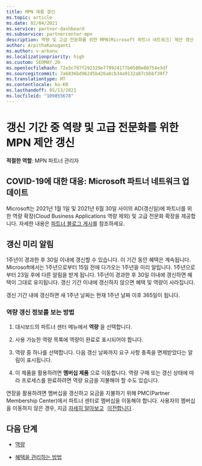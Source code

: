 ```yaml
---
title: MPN 제품 갱신
ms.topic: article
ms.date: 02/04/2021
ms.service: partner-dashboard
ms.subservice: partnercenter-mpn
description: 역량 및 고급 전문화를 위한 MPN(Microsoft 파트너 네트워크) 제안 갱신 - 갱신 기간은 구매 날짜에 1일을 더한 갱신일부터 시작됩니다.
author: ArpithaKanuganti
ms.author: v-arkanu
ms.localizationpriority: high
ms.custom: SEOMAY.20
ms.openlocfilehash: 72e5c797f292329e779924177b0500e80754e3df
ms.sourcegitcommit: 7a6836bd962d5b426a8cb34a9132a87cbbbf39f7
ms.translationtype: HT
ms.contentlocale: ko-KR
ms.lasthandoff: 05/13/2021
ms.locfileid: "109855678"
---
```

# <a name="renew-your-mpn-offers-for-competencies-and-advanced-specializations-during-the-renewal-window"></a>갱신 기간 중 역량 및 고급 전문화를 위한 MPN 제안 갱신

**적절한 역할**: MPN 파트너 관리자

## <a name="responding-to-covid-19-microsoft-partner-network-update"></a>COVID-19에 대한 대응: Microsoft 파트너 네트워크 업데이트

Microsoft는 2021년 1월 1일 및 2021년 6월 30일 사이의 AD(갱신일)에 파트너를 위한 역량 확장(Cloud Business Applications 역량 제외) 및 고급 전문화 확장을 제공합니다. 자세한 내용은 [파트너 블로그 게시](https://blogs.partner.microsoft.com/mpn/responding-to-covid-19-microsoft-partner-network/)를 참조하세요.

## <a name="renewal-reminders"></a>갱신 미리 알림

1주년이 경과한 후 30일 이내에 갱신할 수 있습니다. 이 기간 동안 혜택은 계속됩니다. Microsoft에서는 1주년으로부터 15일 전에 다가오는 1주년을 미리 알립니다. 1주년으로부터 23일 후에 다른 알림을 받게 됩니다. 1주년이 경과한 후 30일 이내에 갱신하면 혜택이 그대로 유지됩니다. 갱신 기간 이내에 갱신하지 않으면 혜택 및 역량이 사라집니다.

갱신 기간 내에 갱신하면 새 1주년 날짜는 현재 1주년 날짜 이후 365일이 됩니다.

### <a name="how-to-view-competency-renewal-information"></a>역량 갱신 정보를 보는 방법

1. 대시보드의 파트너 센터 메뉴에서 **역량** 을 선택합니다.  

2. 사용 가능한 역량 목록에 역량이 완료로 표시되어야 합니다.  

3. 역량 중 하나를 선택합니다. 다음 갱신 날짜까지 요구 사항 충족을 면제받았다는 알림이 표시됩니다.

4. 이 제품을 활용하려면 **멤버십 제품** 으로 이동합니다. 역량 구매 또는 갱신 상태에 따라 프로세스를 완료하려면 역량 요금을 지불해야 할 수도 있습니다.

연장을 활용하려면 멤버십을 갱신하고 요금을 지불하기 위해 PMC(Partner Membership Center)에서 파트너 센터로 멤버십을 이동해야 합니다. 사용자의 멤버십을 이동하지 않은 경우, 지금 [자세히 알아보고](prepare-pmc-pc-migration.md)   [이전합니다](https://partners.microsoft.com/partnerprogram/Welcome.aspx) .  

## <a name="next-steps"></a>다음 단계

- [역량](learn-about-competencies.md)

- [혜택을 관리하는 방법](manage-your-partner-network-benefits.md)

